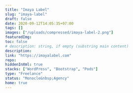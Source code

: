 ```yaml
---
title: "Imaya Label"
slug: "imaya-label"
draft: false
date: 2020-09-12T14:05:35+07:00
tags: []
images: ["/uploads/compressed/imaya-label-2.png"]
featuredImg:
toc: false
# description: string, if empty (substring main content)
description:
link: "https://imayalabel.com"
repo:
hiddenInXml: true
stacks: ["WordPress", "Bootstrap", "Pods"]
type: "Freelance"
status: "Monocle&nbsp;Agency"
home: true
---
```

